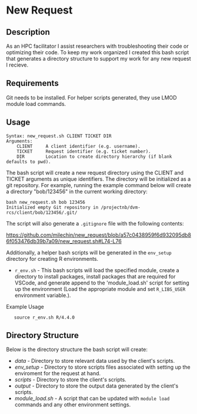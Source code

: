 # New Request
## Description

As an HPC facilitator I assist researchers with troubleshooting their code or optimizing their code.  To keep my work organized I created this bash script that generates a directory structure to support my work for any new request I recieve.  

## Requirements

Git needs to be installed. For helper scripts generated, they use LMOD module load commands.

## Usage

```console
Syntax: new_request.sh CLIENT TICKET DIR
Arguments:
    CLIENT     A client identifier (e.g. username).
    TICKET     Request identifier (e.g. ticket number).
    DIR        Location to create directory hierarchy (if blank defaults to pwd).
```

The bash script will create a new request directory using the CLIENT and TICKET arguments as unique identifiers.  The directory will be initialized as a git repository.  For example, running the example command below will create a directory "bob/123456" in the current working directory:

```console
bash new_request.sh bob 123456
Initialized empty Git repository in /projectnb/dvm-rcs/client/bob/123456/.git/
```

The script will also generate a `.gitignore` file with the following contents:

https://github.com/milechin/new_request/blob/a57c0438959f6d932095db86f053476db39b7a09/new_request.sh#L74-L76

Additionally, a helper bash scripts will be generated in the `env_setup` directory for creating R environments.  

 - `r_env.sh` - This bash scripts will load the specified module, create a directory to install packages, install packages that are required for VSCode, and generate append to the 'module_load.sh' script for setting up the environment (Load the appropriate module and set `R_LIBS_USER` environment variable.).

 Example Usage

 ```console
    source r_env.sh R/4.4.0
 ```


## Directory Structure

Below is the directory structure the bash script will create:

- *data* - Directory to store relevant data used by the client's scripts.
- *env_setup* - Directory to store scripts files associated with setting up the enviroment for the request at hand.
- *scripts* - Directory to store the client's scripts.
- *output* - Directory to store the output data generated by the client's scripts.
- *module_load.sh* - A script that can be updated with `module load` commands and any other environment settings.
